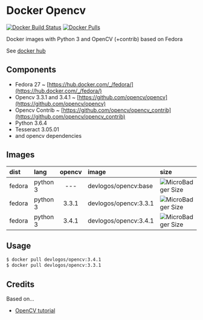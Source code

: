 # Docker Opencv

[![Docker Build Status](https://img.shields.io/docker/build/devlogos/opencv.svg)](https://hub.docker.com/r/devlogos/opencv) [![Docker Pulls](https://img.shields.io/docker/pulls/devlogos/opencv.svg)](https://hub.docker.com/r/devlogos/opencv)

Docker images with Python 3 and OpenCV (+contrib) based on Fedora

See [docker hub](https://hub.docker.com/r/devlogos/opencv/)

## Components

- Fedora 27 ~ [https://hub.docker.com/_/fedora/](https://hub.docker.com/_/fedora/)
- Opencv 3.3.1 and 3.4.1 ~ [https://github.com/opencv/opencv](https://github.com/opencv/opencv)
- Opencv Contrib ~ [https://github.com/opencv/opencv_contrib](https://github.com/opencv/opencv_contrib)
- Python 3.6.4
- Tesseract 3.05.01
- and opencv dependencies

## Images

| dist | lang | opencv | image | size |
| :--- | :--- | :---: | :--- | :--- |
| fedora | python 3 | --- | devlogos/opencv:base | ![MicroBadger Size](https://img.shields.io/microbadger/image-size/devlogos/opencv/base.svg)
| fedora | python 3 | 3.3.1 | devlogos/opencv:3.3.1 | ![MicroBadger Size](https://img.shields.io/microbadger/image-size/devlogos/opencv/3.3.1.svg)
| fedora | python 3 | 3.4.1 | devlogos/opencv:3.4.1 | ![MicroBadger Size](https://img.shields.io/microbadger/image-size/devlogos/opencv/3.4.0.svg)

## Usage

```bash
$ docker pull devlogos/opencv:3.4.1
$ docker pull devlogos/opencv:3.3.1
```

## Credits

Based on...

- [OpenCV tutorial](https://docs.opencv.org/trunk/dd/dd5/tutorial_py_setup_in_fedora.html)
